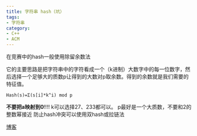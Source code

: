 ```yaml
---
title: 字符串 hash（坑）
tags:
- 字符串
category:
- C++
- ACM
---
```


在竞赛中的hash一般使用除留余数法

它的主要思路是把字符串中的字符看成一个（k进制）大数字中的每一位数字，然后选择一个足够大的质数p让得到的大数对p取余数。得到的余数就是我们需要的特征值。

`Hash(s)=Σ(s[i]*k^i) mod p`

**不要把a映射到0**!!!!
k可以选择27、233都可以。
p最好是一个大质数，不要和2的整数幂接近
防止hash冲突可以使用双hash或拉链法

[博客](
https://blog.csdn.net/pengwill97/article/details/80879387)
